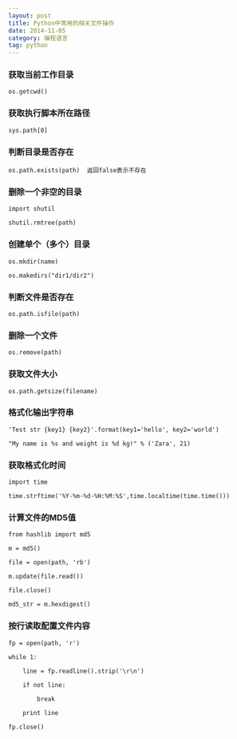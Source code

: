 ```yaml
---
layout: post
title: Python中常用的相关文件操作
date: 2014-11-05
category: 编程语言
tag: python
---
```


### 获取当前工作目录

    os.getcwd()

### 获取执行脚本所在路径

    sys.path[0]

### 判断目录是否存在

    os.path.exists(path)  返回false表示不存在

### 删除一个非空的目录

    import shutil

    shutil.rmtree(path)

<!-- more -->

### 创建单个（多个）目录

    os.mkdir(name)

    os.makedirs("dir1/dir2")

### 判断文件是否存在

    os.path.isfile(path)

### 删除一个文件

    os.remove(path)

### 获取文件大小

    os.path.getsize(filename)

### 格式化输出字符串

    'Test str {key1} {key2}'.format(key1='hello', key2='world')

    "My name is %s and weight is %d kg!" % ('Zara', 21)

### 获取格式化时间

    import time

    time.strftime('%Y-%m-%d-%H:%M:%S',time.localtime(time.time()))

### 计算文件的MD5值

    from hashlib import md5

    m = md5()

    file = open(path, 'rb')

    m.update(file.read())

    file.close()

    md5_str = m.hexdigest()

### 按行读取配置文件内容

    fp = open(path, 'r')

    while 1:

        line = fp.readline().strip('\r\n')

        if not line:

            break

        print line

    fp.close()

